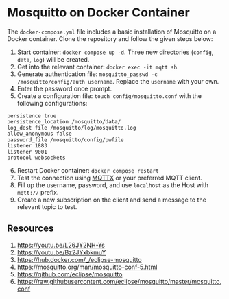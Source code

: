 # Mosquitto on Docker Container
The `docker-compose.yml` file includes a basic installation of Mosquitto on a Docker container. Clone the repository and follow the given steps below:
1. Start container: `docker compose up -d`. Three new directories (`config`, `data`, `log`) will be created.
2. Get into the relevant container: `docker exec -it mqtt sh`.
3. Generate authentication file: `mosquitto_passwd -c /mosquitto/config/auth username`. Replace the `username` with your own.
4. Enter the password once prompt.
5. Create a configuration file: `touch config/mosquitto.conf` with the following configurations:
```
persistence true
persistence_location /mosquitto/data/
log_dest file /mosquitto/log/mosquitto.log
allow_anonymous false
password_file /mosquitto/config/pwfile
listener 1883
listener 9001
protocol websockets
```
6. Restart Docker container: `docker compose restart`
7. Test the connection using [MQTTX](https://mqttx.app/) or your preferred MQTT client.
8. Fill up the username, password, and use `localhost` as the Host with `mqtt://` prefix.
9. Create a new subscription on the client and send a message to the relevant topic to test.

## Resources
1. https://youtu.be/L26JY2NH-Ys
2. https://youtu.be/Bz2JYxbkmuY
3. https://hub.docker.com/_/eclipse-mosquitto
4. https://mosquitto.org/man/mosquitto-conf-5.html
5. https://github.com/eclipse/mosquitto
6. https://raw.githubusercontent.com/eclipse/mosquitto/master/mosquitto.conf